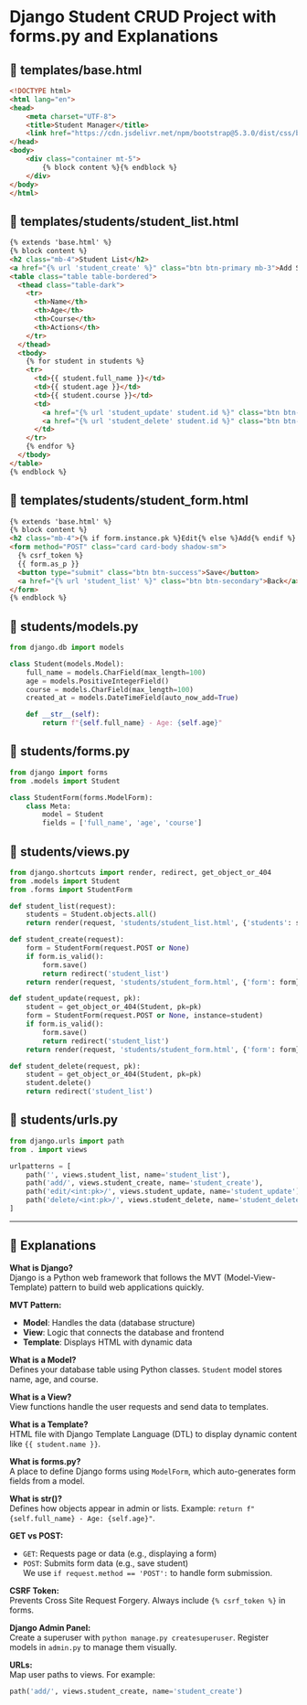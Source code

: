 # Django Student CRUD Project with forms.py and Explanations

## 📁 templates/base.html
```html
<!DOCTYPE html>
<html lang="en">
<head>
    <meta charset="UTF-8">
    <title>Student Manager</title>
    <link href="https://cdn.jsdelivr.net/npm/bootstrap@5.3.0/dist/css/bootstrap.min.css" rel="stylesheet">
</head>
<body>
    <div class="container mt-5">
        {% block content %}{% endblock %}
    </div>
</body>
</html>
```

## 📁 templates/students/student_list.html
```html
{% extends 'base.html' %}
{% block content %}
<h2 class="mb-4">Student List</h2>
<a href="{% url 'student_create' %}" class="btn btn-primary mb-3">Add Student</a>
<table class="table table-bordered">
  <thead class="table-dark">
    <tr>
      <th>Name</th>
      <th>Age</th>
      <th>Course</th>
      <th>Actions</th>
    </tr>
  </thead>
  <tbody>
    {% for student in students %}
    <tr>
      <td>{{ student.full_name }}</td>
      <td>{{ student.age }}</td>
      <td>{{ student.course }}</td>
      <td>
        <a href="{% url 'student_update' student.id %}" class="btn btn-sm btn-warning">Edit</a>
        <a href="{% url 'student_delete' student.id %}" class="btn btn-sm btn-danger">Delete</a>
      </td>
    </tr>
    {% endfor %}
  </tbody>
</table>
{% endblock %}
```

## 📁 templates/students/student_form.html
```html
{% extends 'base.html' %}
{% block content %}
<h2 class="mb-4">{% if form.instance.pk %}Edit{% else %}Add{% endif %} Student</h2>
<form method="POST" class="card card-body shadow-sm">
  {% csrf_token %}
  {{ form.as_p }}
  <button type="submit" class="btn btn-success">Save</button>
  <a href="{% url 'student_list' %}" class="btn btn-secondary">Back</a>
</form>
{% endblock %}
```

## 📁 students/models.py
```python
from django.db import models

class Student(models.Model):
    full_name = models.CharField(max_length=100)
    age = models.PositiveIntegerField()
    course = models.CharField(max_length=100)
    created_at = models.DateTimeField(auto_now_add=True)

    def __str__(self):
        return f"{self.full_name} - Age: {self.age}"
```

## 📁 students/forms.py
```python
from django import forms
from .models import Student

class StudentForm(forms.ModelForm):
    class Meta:
        model = Student
        fields = ['full_name', 'age', 'course']
```

## 📁 students/views.py
```python
from django.shortcuts import render, redirect, get_object_or_404
from .models import Student
from .forms import StudentForm

def student_list(request):
    students = Student.objects.all()
    return render(request, 'students/student_list.html', {'students': students})

def student_create(request):
    form = StudentForm(request.POST or None)
    if form.is_valid():
        form.save()
        return redirect('student_list')
    return render(request, 'students/student_form.html', {'form': form})

def student_update(request, pk):
    student = get_object_or_404(Student, pk=pk)
    form = StudentForm(request.POST or None, instance=student)
    if form.is_valid():
        form.save()
        return redirect('student_list')
    return render(request, 'students/student_form.html', {'form': form})

def student_delete(request, pk):
    student = get_object_or_404(Student, pk=pk)
    student.delete()
    return redirect('student_list')
```

## 📁 students/urls.py
```python
from django.urls import path
from . import views

urlpatterns = [
    path('', views.student_list, name='student_list'),
    path('add/', views.student_create, name='student_create'),
    path('edit/<int:pk>/', views.student_update, name='student_update'),
    path('delete/<int:pk>/', views.student_delete, name='student_delete'),
]
```

---

## 🧠 Explanations

**What is Django?**  
Django is a Python web framework that follows the MVT (Model-View-Template) pattern to build web applications quickly.

**MVT Pattern:**  
- **Model**: Handles the data (database structure)  
- **View**: Logic that connects the database and frontend  
- **Template**: Displays HTML with dynamic data

**What is a Model?**  
Defines your database table using Python classes. `Student` model stores name, age, and course.

**What is a View?**  
View functions handle the user requests and send data to templates.

**What is a Template?**  
HTML file with Django Template Language (DTL) to display dynamic content like `{{ student.name }}`.

**What is forms.py?**  
A place to define Django forms using `ModelForm`, which auto-generates form fields from a model.

**What is __str__()?**  
Defines how objects appear in admin or lists. Example: `return f"{self.full_name} - Age: {self.age}"`.

**GET vs POST:**  
- `GET`: Requests page or data (e.g., displaying a form)  
- `POST`: Submits form data (e.g., save student)  
We use `if request.method == 'POST':` to handle form submission.

**CSRF Token:**  
Prevents Cross Site Request Forgery. Always include `{% csrf_token %}` in forms.

**Django Admin Panel:**  
Create a superuser with `python manage.py createsuperuser`. Register models in `admin.py` to manage them visually.

**URLs:**  
Map user paths to views. For example:
```python
path('add/', views.student_create, name='student_create')
```